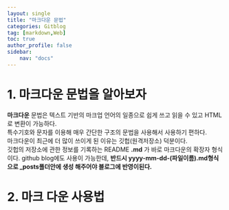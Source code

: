 ```yaml
---
layout: single
title: "마크다운 문법"
categories: Gitblog
tag: [markdown,Web]
toc: true
author_profile: false
sidebar:
    nav: "docs"
---
```


# 1. 마크다운 문법을 알아보자
**마크다운** 문법은 텍스트 기반의 마크업 언어의 일종으로 쉽게 쓰고 읽을 수 있고 HTML로 변환이 가능하다.<br>특수기호와 문자를 이용해 매우 간단한 구조의 문법을 사용해서 사용하기 편하다.<br>마크다운이 최근에 더 많이 쓰이게 된 이유는 깃헙(원격저장소) 덕분이다.<br>깃헙의 저장소에 관한 정보를 기록하는 README **.md** 가 바로 마크다운의 확장자 형식이다. 
github blog에도 사용이 가능한데, **반드시 yyyy-mm-dd-(파일이름).md형식으로 _posts폴더안에 생성 해주어야 블로그에 반영이된다.** 

# 2. 마크 다운 사용법


